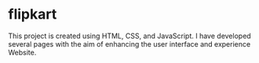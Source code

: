 # flipkart
This project is created using HTML, CSS, and JavaScript. I have developed several pages with the aim of enhancing the user interface and experience Website.



